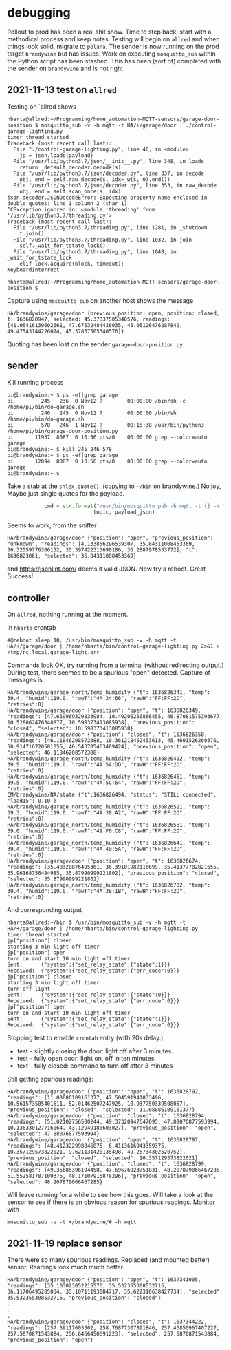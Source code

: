 # debugging

Rollout to prod has been a real shit show. Time to step back, start with a methodical process and keep notes. Testing will begin on `allred` and when things look solid, migrate to `polana`. The sender is now running on the prod target `brandywine` but has issues. Work on executing `mosquitto_sub` within the Python script has been stashed. This has been (sort of) completed with the sender on `brandywine` and is not right.

## 2021-11-13 test on `allred`

Testing on `allred shows

```text
hbarta@allred:~/Programming/home_automation-MQTT-sensors/garage-door-position $ mosquitto_sub -v -h mqtt -t HA/+/garage/door | ./control-garage-lighting.py
timer thread started
Traceback (most recent call last):
  File "./control-garage-lighting.py", line 46, in <module>
    jp = json.loads(payload)
  File "/usr/lib/python3.7/json/__init__.py", line 348, in loads
    return _default_decoder.decode(s)
  File "/usr/lib/python3.7/json/decoder.py", line 337, in decode
    obj, end = self.raw_decode(s, idx=_w(s, 0).end())
  File "/usr/lib/python3.7/json/decoder.py", line 353, in raw_decode
    obj, end = self.scan_once(s, idx)
json.decoder.JSONDecodeError: Expecting property name enclosed in double quotes: line 1 column 2 (char 1)
^CException ignored in: <module 'threading' from '/usr/lib/python3.7/threading.py'>
Traceback (most recent call last):
  File "/usr/lib/python3.7/threading.py", line 1281, in _shutdown
    t.join()
  File "/usr/lib/python3.7/threading.py", line 1032, in join
    self._wait_for_tstate_lock()
  File "/usr/lib/python3.7/threading.py", line 1048, in _wait_for_tstate_lock
    elif lock.acquire(block, timeout):
KeyboardInterrupt

hbarta@allred:~/Programming/home_automation-MQTT-sensors/garage-door-position $
```

Capture using `mosquitto_sub` on another host shows the message

```text
HA/brandywine/garage/door {previous_position: open, position: closed, t: 1636820947, selected: 45.37837505340576, readings: [41.96416139602661, 47.67632484436035, 45.05126476287842, 49.47543144226074, 45.37837505340576]}
```

Quoting has been lost on the sender `garage-door-position.py`.

## sender

Kill running process

```text
pi@brandywine:~ $ ps -ef|grep garage
pi         245   236  0 Nov12 ?        00:00:00 /bin/sh -c /home/pi/bin/do-garage.sh
pi         246   245  0 Nov12 ?        00:00:00 /bin/sh /home/pi/bin/do-garage.sh
pi         578   246  1 Nov12 ?        00:15:38 /usr/bin/python3 /home/pi/bin/garage-door-position.py
pi       11957  8087  0 10:56 pts/0    00:00:00 grep --color=auto garage
pi@brandywine:~ $ kill 245 246 578
pi@brandywine:~ $ ps -ef|grep garage
pi       12094  8087  0 10:56 pts/0    00:00:00 grep --color=auto garage
pi@brandywine:~ $ 
```

Take a stab at the `shlex.quote()`. (copying to `~/bin` on brandywine.) No joy, Maybe just single quotes for the payload.

```python
            cmd = str.format("/usr/bin/mosquitto_pub -h mqtt -t {} -m \'{}\'",
                            topic, payload_json)
```

Seems to work, from the sniffer

```text
HA/brandywine/garage/door {"position": "open", "previous_position": "unknown", "readings": [4.133856296539307, 35.84311008453369, 36.32559776306152, 35.397422313690186, 36.2887978553772], "t": 1636823061, "selected": 35.84311008453369}
```

and <https://jsonlint.com/> deems it valid JSON. Now try a reboot. Great Success!

## controller

On `allred`, nothing running at the moment.

In `hbarta` crontab

```text
#@reboot sleep 10; /usr/bin/mosquitto_sub -v -h mqtt -t HA/+/garage/door | /home/hbarta/bin/control-garage-lighting.py 2>&1 > /tmp/rc.local.garage-light.err
```

Commands look OK, try running from a terminal (without redirecting output.) During test, there seemed to be a spurious "open" detected. Capture of messages is

```text
HA/brandywine/garage_north/temp_humidity {"t": 1636826341, "temp": 39.4, "humid":119.0, "rawT":"4A:34:66", "rawH":"FF:FF:2D", "retries":0}
HA/brandywine/garage/door {"position": "open", "t": 1636826349, "readings": [47.659969329833984, 10.49206256866455, 46.87081575393677, 10.528862476348877, 10.598373413085938], "previous_position": "closed", "selected": 10.598373413085938}
HA/brandywine/garage/door {"position": "closed", "t": 1636826350, "readings": [46.11846208572388, 10.361218452453613, 45.4601526260376, 50.914716720581055, 46.543705463409424], "previous_position": "open", "selected": 46.11846208572388}
HA/brandywine/garage_north/temp_humidity {"t": 1636826402, "temp": 39.5, "humid":119.0, "rawT":"4A:54:DD", "rawH":"FF:FF:2D", "retries":0}
HA/brandywine/garage_north/temp_humidity {"t": 1636826461, "temp": 39.5, "humid":119.0, "rawT":"4A:5C:64", "rawH":"FF:FF:2D", "retries":0}
CM/brandywine/NA/state {"t":1636826494, "status": "STILL connected", "load15": 0.10 }
HA/brandywine/garage_north/temp_humidity {"t": 1636826521, "temp": 39.3, "humid":119.0, "rawT":"4A:30:A2", "rawH":"FF:FF:2D", "retries":0}
HA/brandywine/garage_north/temp_humidity {"t": 1636826581, "temp": 39.0, "humid":119.0, "rawT":"49:F0:C8", "rawH":"FF:FF:2D", "retries":0}
HA/brandywine/garage_north/temp_humidity {"t": 1636826641, "temp": 39.4, "humid":119.0, "rawT":"4A:40:5A", "rawH":"FF:FF:2D", "retries":0}
HA/brandywine/garage/door {"position": "open", "t": 1636826674, "readings": [35.48328876495361, 36.39101982116699, 35.41377782821655, 35.96168756484985, 35.87990999221802], "previous_position": "closed", "selected": 35.87990999221802}
HA/brandywine/garage_north/temp_humidity {"t": 1636826702, "temp": 39.4, "humid":119.0, "rawT":"4A:38:1B", "rawH":"FF:FF:2D", "retries":0}
```

And corresponding output

```text
hbarta@allred:~/bin $ /usr/bin/mosquitto_sub -v -h mqtt -t HA/+/garage/door | /home/hbarta/bin/control-garage-lighting.py
timer thread started
jp["position"] closed
starting 3 min light off timer
jp["position"] open
turn on and start 10 min light off timer
Sent:      {"system":{"set_relay_state":{"state":1}}}
Received:  {"system":{"set_relay_state":{"err_code":0}}}
jp["position"] closed
starting 3 min light off timer
turn off light
Sent:      {"system":{"set_relay_state":{"state":0}}}
Received:  {"system":{"set_relay_state":{"err_code":0}}}
jp["position"] open
turn on and start 10 min light off timer
Sent:      {"system":{"set_relay_state":{"state":1}}}
Received:  {"system":{"set_relay_state":{"err_code":0}}}

```

Stopping test to emable `crontab` entry (with 20s delay.)

* test - slightly closing the door: light off after 3 minutes.
* test - fully open door: light on, off in ten minutes
* text - fully closed: command to turn off after 3 minutes

Still getting spurious readings:

```text
HA/brandywine/garage/door {"position": "open", "t": 1636828792, "readings": [11.08086109161377, 47.504591941833496, 10.561573505401611, 52.01462507247925, 10.937750339508057], "previous_position": "closed", "selected": 11.08086109161377}
HA/brandywine/garage/door {"position": "closed", "t": 1636828794, "readings": [51.02102756500244, 49.37320947647095, 47.88076877593994, 10.136330127716064, 43.12949180603027], "previous_position": "open", "selected": 47.88076877593994}
HA/brandywine/garage/door {"position": "open", "t": 1636828797, "readings": [48.412322998046875, 6.4113616943359375, 10.357129573822021, 9.621131420135498, 49.28734302520752], "previous_position": "closed", "selected": 10.357129573822021}
HA/brandywine/garage/door {"position": "closed", "t": 1636828799, "readings": [49.35685396194458, 47.69676923751831, 48.207879066467285, 51.552581787109375, 48.17107915878296], "previous_position": "open", "selected": 48.207879066467285}
```

Will leave running for a while to see how this goes. Will take a look at the sensor to see if there is an obvious reason for spurious readings. Monitor with

```text
mosquitto_sub -v -t +/brandywine/# -h mqtt
```

## 2021-11-19 replace sensor

There were so many spurious readings. Replaced (and mounted better) sensor. Readings look much much better.

```text
HA/brandywine/garage/door {"position": "open", "t": 1637341005, "readings": [35.103023052215576, 35.532355308532715, 36.11706495285034, 35.10711193084717, 35.622310638427734], "selected": 35.532355308532715, "previous_position": "closed"}
.
.
.
HA/brandywine/garage/door {"position": "closed", "t": 1637344222, "readings": [257.59117603302, 258.76877307891846, 257.46850967407227, 257.5870871543884, 256.6466450691223], "selected": 257.5870871543884, "previous_position": "open"}
```
